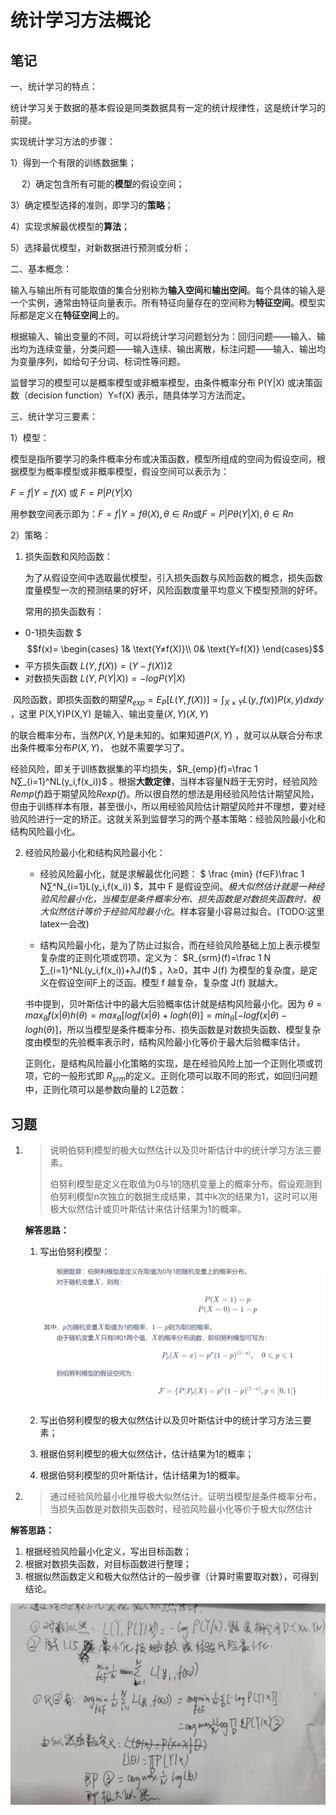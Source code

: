 # 统计学习方法概论

## 笔记

一、统计学习的特点：

   统计学习关于数据的基本假设是同类数据具有一定的统计规律性，这是统计学习的前提。

   实现统计学习方法的步骤：

  1）得到一个有限的训练数据集；

　 2）确定包含所有可能的**模型**的假设空间；

  3）确定模型选择的准则，即学习的**策略**；

  4）实现求解最优模型的**算法**；

  5）选择最优模型，对新数据进行预测或分析；

二、基本概念：

  输入与输出所有可能取值的集合分别称为**输入空间**和**输出空间**。每个具体的输入是一个实例，通常由特征向量表示。所有特征向量存在的空间称为**特征空间**。模型实际都是定义在**特征空间**上的。

  根据输入、输出变量的不同，可以将统计学习问题划分为：回归问题——输入、输出均为连续变量，分类问题——输入连续、输出离散，标注问题——输入、输出均为变量序列，如给句子分词、标词性等问题。

  监督学习的模型可以是概率模型或非概率模型，由条件概率分布 P(Y|X) 或决策函数（decision function）Y=f(X) 表示，随具体学习方法而定。

 三、统计学习三要素：

  1）模型：

   模型是指所要学习的条件概率分布或决策函数，模型所组成的空间为假设空间，根据模型为概率模型或非概率模型，假设空间可以表示为：

$F={f|Y=f(X)}$  或  $F={P|P(Y|X)}$

   用参数空间表示即为：$F={f|Y=fθ(X),θ∈Rn}$或$F={P|Pθ(Y|X),θ∈Rn}$

  2）策略：

1. 损失函数和风险函数：

   为了从假设空间中选取最优模型，引入损失函数与风险函数的概念，损失函数度量模型一次的预测结果的好坏，风险函数度量平均意义下模型预测的好坏。

   常用的损失函数有：

- 0-1损失函数  $$$f(x)=
  \begin{cases}
  1& \text{Y≠f(X)}\\
  0& \text{Y=f(X)}
  \end{cases}$$
- 平方损失函数 $L(Y,f(X))=(Y−f(X))2$
- 对数损失函数  $L(Y,P(Y|X))=−logP(Y|X)$

​	风险函数，即损失函数的期望$R_{exp}=E_P[L(Y,f(X))]=∫_{X×Y}L(y,f(x))P(x,y)dxdy$ ，这里 P(X,Y)P(X,Y) 是输入、输出变量$(X,Y)(X,Y)$

的联合概率分布，当然$P(X,Y)$是未知的。如果知道$P(X,Y)$ ，就可以从联合分布求出条件概率分布$P(X,Y)$， 也就不需要学习了。 

   经验风险，即关于训练数据集的平均损失，$R_{emp}(f)=\frac 1 N∑_{i=1}^NL(y_i,f(x_i))$ 。根据**大数定律**，当样本容量N趋于无穷时，经验风险$Remp(f)$趋于期望风险$Rexp(f)$。所以很自然的想法是用经验风险估计期望风险，但由于训练样本有限，甚至很小，所以用经验风险估计期望风险并不理想，要对经验风险进行一定的矫正。这就关系到监督学习的两个基本策略：经验风险最小化和结构风险最小化。

2. 经验风险最小化和结构风险最小化：

   - 经验风险最小化，就是求解最优化问题： $
     \frac {min} {f∈F}\frac 1 N∑^N_{i=1}L(y_i,f(x_i))
     $，其中 F 是假设空间。*极大似然估计就是一种经验风险最小化，当模型是条件概率分布、损失函数是对数损失函数时，极大似然估计等价于经验风险最小化*。样本容量小容易过拟合。(TODO:这里latex一会改)

   - 结构风险最小化，是为了防止过拟合，而在经验风险基础上加上表示模型复杂度的正则化项或罚项，定义为： $R_{srm}(f)=\frac 1 N ∑_{i=1}^NL(y_i,f(x_i))+λJ(f)$ ，λ≥0，其中 J(f) 为模型的复杂度，是定义在假设空间F上的泛函。模型 f 越复杂，复杂度 J(f) 就越大。

   书中提到，贝叶斯估计中的最大后验概率估计就是结构风险最小化。因为 $θ=max_θf(x|θ)h(θ)=max_θ[logf(x|θ)+logh(θ)]=min_θ[−logf(x|θ)−logh(θ)]$，所以当模型是条件概率分布、损失函数是对数损失函数、模型复杂度由模型的先验概率表示时，结构风险最小化等价于最大后验概率估计。

   正则化，是结构风险最小化策略的实现，是在经验风险上加一个正则化项或罚项，它的一般形式即 $R_{srm}$的定义。正则化项可以取不同的形式，如回归问题中，正则化项可以是参数向量的 L2范数：

## 习题

1. > 说明伯努利模型的极大似然估计以及贝叶斯估计中的统计学习方法三要素。
   >
   > 伯努利模型是定义在取值为0与1的随机变量上的概率分布。假设观测到伯努利模型n次独立的数据生成结果，其中k次的结果为1，这时可以用极大似然估计或贝叶斯估计来估计结果为1的概率。

   **解答思路：**

   1. 写出伯努利模型：

      ![image-20211216001713105](pics/image-20211216001713105.png)

   2. 写出伯努利模型的极大似然估计以及贝叶斯估计中的统计学习方法三要素；

   3. 根据伯努利模型的极大似然估计，估计结果为1的概率；

   4. 根据伯努利模型的贝叶斯估计，估计结果为1的概率。

      

2. > 通过经验风险最小化推导极大似然估计。证明当模型是条件概率分布，当损失函数是对数损失函数时，经验风险最小化等价于极大似然估计

**解答思路：**

1. 根据经验风险最小化定义，写出目标函数；
2. 根据对数损失函数，对目标函数进行整理；
3. 根据似然函数定义和极大似然估计的一般步骤（计算时需要取对数），可得到结论。

![image-20211216013354218](pics/image-20211216013354218.png)

